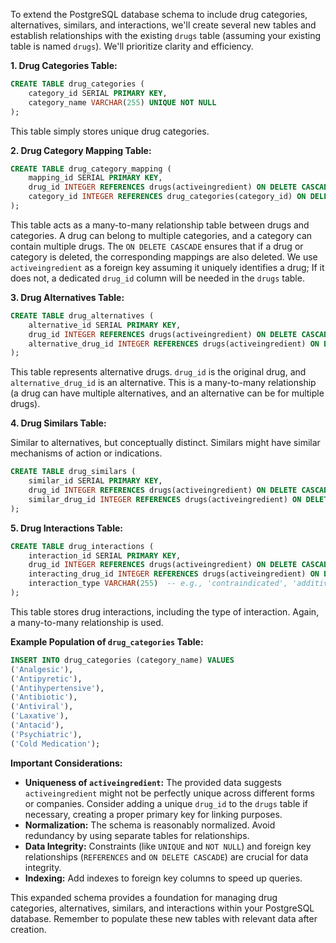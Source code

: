 To extend the PostgreSQL database schema to include drug categories, alternatives, similars, and interactions, we'll create several new tables and establish relationships with the existing `drugs` table (assuming your existing table is named `drugs`).  We'll prioritize clarity and efficiency.

**1. Drug Categories Table:**

```sql
CREATE TABLE drug_categories (
    category_id SERIAL PRIMARY KEY,
    category_name VARCHAR(255) UNIQUE NOT NULL
);
```

This table simply stores unique drug categories.

**2. Drug Category Mapping Table:**

```sql
CREATE TABLE drug_category_mapping (
    mapping_id SERIAL PRIMARY KEY,
    drug_id INTEGER REFERENCES drugs(activeingredient) ON DELETE CASCADE,  -- Assuming activeingredient is unique enough to be used as a key
    category_id INTEGER REFERENCES drug_categories(category_id) ON DELETE CASCADE
);
```

This table acts as a many-to-many relationship table between drugs and categories.  A drug can belong to multiple categories, and a category can contain multiple drugs.  The `ON DELETE CASCADE` ensures that if a drug or category is deleted, the corresponding mappings are also deleted.  We use `activeingredient` as a foreign key assuming it uniquely identifies a drug; If it does not, a dedicated `drug_id` column will be needed in the `drugs` table.


**3. Drug Alternatives Table:**

```sql
CREATE TABLE drug_alternatives (
    alternative_id SERIAL PRIMARY KEY,
    drug_id INTEGER REFERENCES drugs(activeingredient) ON DELETE CASCADE,
    alternative_drug_id INTEGER REFERENCES drugs(activeingredient) ON DELETE CASCADE
);
```

This table represents alternative drugs.  `drug_id` is the original drug, and `alternative_drug_id` is an alternative.  This is a many-to-many relationship (a drug can have multiple alternatives, and an alternative can be for multiple drugs).


**4. Drug Similars Table:**

Similar to alternatives, but conceptually distinct.  Similars might have similar mechanisms of action or indications.

```sql
CREATE TABLE drug_similars (
    similar_id SERIAL PRIMARY KEY,
    drug_id INTEGER REFERENCES drugs(activeingredient) ON DELETE CASCADE,
    similar_drug_id INTEGER REFERENCES drugs(activeingredient) ON DELETE CASCADE
);
```

**5. Drug Interactions Table:**

```sql
CREATE TABLE drug_interactions (
    interaction_id SERIAL PRIMARY KEY,
    drug_id INTEGER REFERENCES drugs(activeingredient) ON DELETE CASCADE,
    interacting_drug_id INTEGER REFERENCES drugs(activeingredient) ON DELETE CASCADE,
    interaction_type VARCHAR(255)  -- e.g., 'contraindicated', 'additive', 'synergistic', 'antagonistic'
);
```

This table stores drug interactions, including the type of interaction.  Again, a many-to-many relationship is used.

**Example Population of `drug_categories` Table:**

```sql
INSERT INTO drug_categories (category_name) VALUES
('Analgesic'),
('Antipyretic'),
('Antihypertensive'),
('Antibiotic'),
('Antiviral'),
('Laxative'),
('Antacid'),
('Psychiatric'),
('Cold Medication');
```

**Important Considerations:**

* **Uniqueness of `activeingredient`:**  The provided data suggests `activeingredient` might not be perfectly unique across different forms or companies. Consider adding a unique `drug_id` to the `drugs` table if necessary, creating a proper primary key for linking purposes.
* **Normalization:** The schema is reasonably normalized.  Avoid redundancy by using separate tables for relationships.
* **Data Integrity:** Constraints (like `UNIQUE` and `NOT NULL`) and foreign key relationships (`REFERENCES` and `ON DELETE CASCADE`) are crucial for data integrity.
* **Indexing:** Add indexes to foreign key columns to speed up queries.


This expanded schema provides a foundation for managing drug categories, alternatives, similars, and interactions within your PostgreSQL database. Remember to populate these new tables with relevant data after creation.
